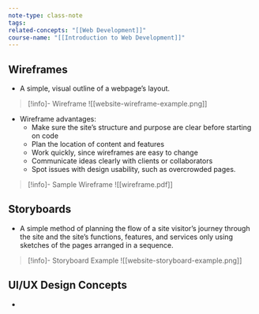 ```yaml
---
note-type: class-note
tags:
related-concepts: "[[Web Development]]"
course-name: "[[Introduction to Web Development]]"
---
```

## Wireframes
- A simple, visual outline of a webpage’s layout.
>[!info]- Wireframe
>![[website-wireframe-example.png]]
- Wireframe advantages:
	- Make sure the site’s structure and purpose are clear before starting on code
	- Plan the location of content and features
	- Work quickly, since wireframes are easy to change
	- Communicate ideas clearly with clients or collaborators
	- Spot issues with design usability, such as overcrowded pages.
> [!info]- Sample Wireframe
>![[wireframe.pdf]]

## Storyboards
- A simple method of planning the flow of a site visitor’s journey through the site and the site’s functions, features, and services only using sketches of the pages arranged in a sequence.
>[!info]- Storyboard Example
>![[website-storyboard-example.png]]

## UI/UX Design Concepts
- 